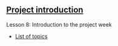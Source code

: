 ## [Project introduction](https://geoscripting-wur.github.io/ProjectIntro/)

Lesson 8: Introduction to the project week

- [List of topics](https://geoscripting-wur.github.io/ProjectIntro/topics.html)
